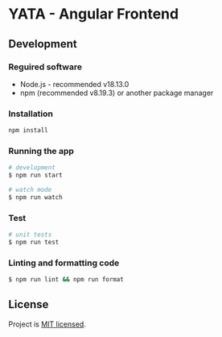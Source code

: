 # YATA - Angular Frontend

## Development

### Reguired software

* Node.js - recommended v18.13.0
* npm (recommended v8.19.3) or another package manager

### Installation

```bash
npm install
```

### Running the app

```bash
# development
$ npm run start

# watch mode
$ npm run watch
```

### Test

```bash
# unit tests
$ npm run test

```

### Linting and formatting code

```bash
$ npm run lint && npm run format

```

## License

Project is [MIT licensed](LICENSE).